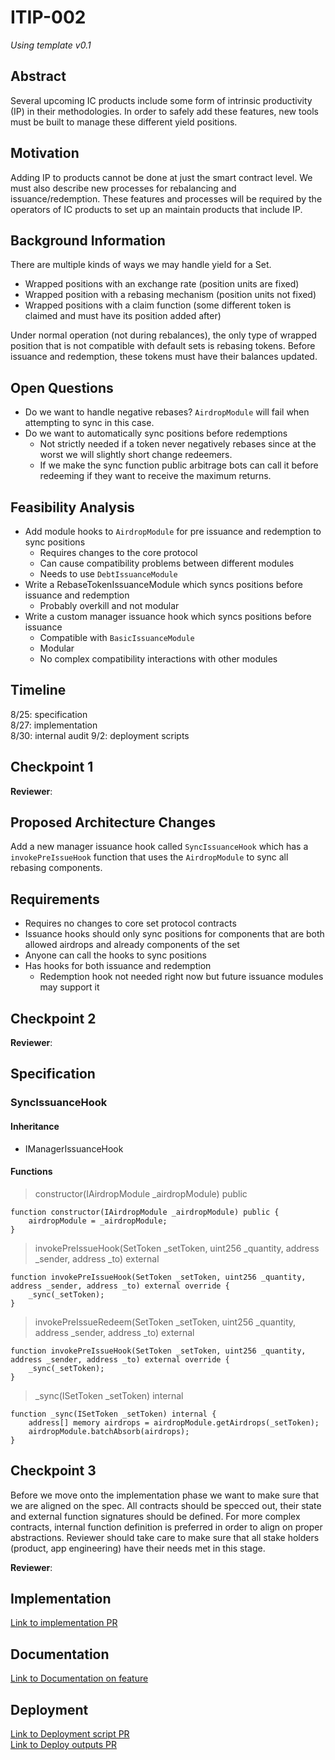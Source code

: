 # ITIP-002
*Using template v0.1*
## Abstract
Several upcoming IC products include some form of intrinsic productivity (IP) in their methodologies. In order to safely add these features, new tools must be built to manage these different yield positions.

## Motivation
Adding IP to products cannot be done at just the smart contract level. We must also describe new processes for rebalancing and issuance/redemption. These features and processes will be required by the operators of IC products to set up an maintain products that include IP.

## Background Information
There are multiple kinds of ways we may handle yield for a Set.
- Wrapped positions with an exchange rate (position units are fixed)
- Wrapped position with a rebasing mechanism (position units not fixed)
- Wrapped positions with a claim function (some different token is claimed and must have its position added after)

Under normal operation (not during rebalances), the only type of wrapped position that is not compatible with default sets is rebasing tokens. Before issuance and redemption, these tokens must have their balances updated.

## Open Questions
- Do we want to handle negative rebases? `AirdropModule` will fail when attempting to sync in this case.
- Do we want to automatically sync positions before redemptions
    - Not strictly needed if a token never negatively rebases since at the worst we will slightly short change redeemers.
    - If we make the sync function public arbitrage bots can call it before redeeming if they want to receive the maximum returns.

## Feasibility Analysis
- Add module hooks to `AirdropModule` for pre issuance and redemption to sync positions
    - Requires changes to the core protocol
    - Can cause compatibility problems between different modules
    - Needs to use `DebtIssuanceModule`
- Write a RebaseTokenIssuanceModule which syncs positions before issuance and redemption
    - Probably overkill and not modular
- Write a custom manager issuance hook which syncs positions before issuance
    - Compatible with `BasicIssuanceModule`
    - Modular
    - No complex compatibility interactions with other modules

## Timeline
8/25: specification  
8/27: implementation  
8/30: internal audit
9/2: deployment scripts

## Checkpoint 1
**Reviewer**:

## Proposed Architecture Changes
Add a new manager issuance hook called `SyncIssuanceHook` which has a `invokePreIssueHook` function that uses the `AirdropModule` to sync all rebasing components.

## Requirements
- Requires no changes to core set protocol contracts
- Issuance hooks should only sync positions for components that are both allowed airdrops and already components of the set
- Anyone can call the hooks to sync positions
- Has hooks for both issuance and redemption
    - Redemption hook not needed right now but future issuance modules may support it

## Checkpoint 2
**Reviewer**:

## Specification
### SyncIssuanceHook
#### Inheritance
- IManagerIssuanceHook
#### Functions
> constructor(IAirdropModule _airdropModule) public
```solidity
function constructor(IAirdropModule _airdropModule) public {
    airdropModule = _airdropModule;
}
```

> invokePreIssueHook(SetToken _setToken, uint256 _quantity, address _sender, address _to) external
```solidity
function invokePreIssueHook(SetToken _setToken, uint256 _quantity, address _sender, address _to) external override {
    _sync(_setToken);
}
```

> invokePreIssueRedeem(SetToken _setToken, uint256 _quantity, address _sender, address _to) external
```solidity
function invokePreIssueHook(SetToken _setToken, uint256 _quantity, address _sender, address _to) external override {
    _sync(_setToken);
}
```

> _sync(ISetToken _setToken) internal
```solidity
function _sync(ISetToken _setToken) internal {
    address[] memory airdrops = airdropModule.getAirdrops(_setToken);
    airdropModule.batchAbsorb(airdrops);
}
```

## Checkpoint 3
Before we move onto the implementation phase we want to make sure that we are aligned on the spec. All contracts should be specced out, their state and external function signatures should be defined. For more complex contracts, internal function definition is preferred in order to align on proper abstractions. Reviewer should take care to make sure that all stake holders (product, app engineering) have their needs met in this stage.

**Reviewer**:

## Implementation
[Link to implementation PR]()
## Documentation
[Link to Documentation on feature]()
## Deployment
[Link to Deployment script PR]()  
[Link to Deploy outputs PR]()
